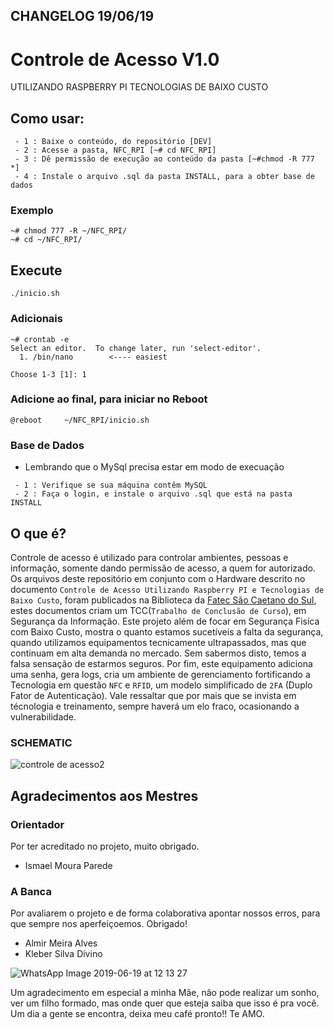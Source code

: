 ## CHANGELOG 19/06/19
# Controle de Acesso V1.0

UTILIZANDO RASPBERRY PI TECNOLOGIAS DE BAIXO CUSTO
## Como usar:
```
 - 1 : Baixe o conteúdo, do repositório [DEV]
 - 2 : Acesse a pasta, NFC_RPI [~# cd NFC_RPI]
 - 3 : Dê permissão de execução ao conteúdo da pasta [~#chmod -R 777 *]
 - 4 : Instale o arquivo .sql da pasta INSTALL, para a obter base de dados
```
### Exemplo
```
~# chmod 777 -R ~/NFC_RPI/
~# cd ~/NFC_RPI/
```

## Execute 
```
./inicio.sh
```
### Adicionais
```
~# crontab -e
Select an editor.  To change later, run 'select-editor'.
  1. /bin/nano        <---- easiest

Choose 1-3 [1]: 1
```
### Adicione ao final, para iniciar no Reboot
`@reboot     ~/NFC_RPI/inicio.sh`

### Base de Dados
* Lembrando que o MySql precisa estar em modo de execuação
```
 - 1 : Verifique se sua máquina contêm MySQL
 - 2 : Faça o login, e instale o arquivo .sql que está na pasta INSTALL
```

## O que é?

 Controle de acesso é utilizado para controlar ambientes, pessoas e informação, somente dando permissão de acesso, a quem for autorizado. Os arquivos deste repositório em conjunto com o Hardware descrito no documento `Controle de Acesso Utilizando Raspberry PI e Tecnologias de Baixo Custo`, foram publicados na Biblioteca da [Fatec São Caetano do Sul](https://www.fatecsaocaetano.edu.br/), estes documentos criam um TCC(`Trabalho de Conclusão de Curso`), em Segurança da Informação.
 Este projeto além de focar em Segurança Fisíca com Baixo Custo, mostra o quanto estamos sucetíveis a falta da segurança, quando utilizamos equipamentos tecnicamente ultrapassados, mas que continuam em alta demanda no mercado. Sem sabermos disto, temos a falsa sensação de estarmos seguros.
 Por fim, este equipamento adiciona uma senha, gera logs, cria um ambiente de gerenciamento fortificando a Tecnologia em questão `NFC` e `RFID`, um modelo simplificado de `2FA` (Duplo Fator de Autenticação). Vale ressaltar que por mais que se invista em técnologia e treinamento, sempre haverá um elo fraco, ocasionando a vulnerabilidade.

### SCHEMATIC
![controle de acesso2](https://user-images.githubusercontent.com/47393713/59801878-de263c00-92be-11e9-9aa7-92f20c7daa7a.png)

## Agradecimentos aos Mestres

### Orientador 
Por ter acreditado no projeto, muito obrigado.
* Ismael Moura Parede

### A Banca 
Por avaliarem o projeto e de forma colaborativa apontar nossos erros, para que sempre nos aperfeiçoemos. Obrigado!
* Almir Meira Alves
* Kleber Silva Divino

![WhatsApp Image 2019-06-19 at 12 13 27](https://user-images.githubusercontent.com/47393713/59791694-102ca380-92a9-11e9-9162-c85c197b9783.jpeg)

Um agradecimento em especial a minha Mãe, não pode realizar um sonho, ver um filho formado, mas onde quer que esteja saiba que isso é pra você. Um dia a gente se encontra, deixa meu café pronto!! Te AMO.

